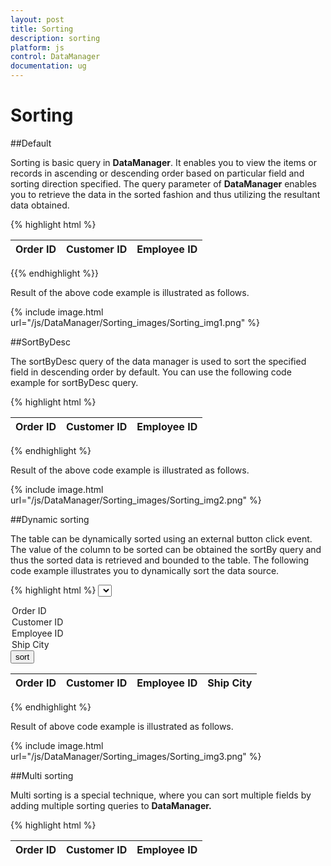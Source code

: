 ```yaml
---
layout: post
title: Sorting
description: sorting
platform: js
control: DataManager
documentation: ug
---
```


# Sorting

##Default

Sorting is basic query in **DataManager**. It enables you to view the items or records in ascending or descending order based on particular field and sorting direction specified. The query parameter of **DataManager** enables you to retrieve the data in the sorted fashion and thus utilizing the resultant data obtained.

{% highlight html %}

<div class="datatable">
   <table id="table1" class=" table table-striped table-bordered" style="width:700px">
      <thead>
         <tr>
            <th>Order ID</th>
            <th>Customer ID</th>
            <th>Employee ID</th>
         </tr>
      </thead>
      <tbody>
      </tbody>
   </table>
</div>
<script type="text/javascript">
   $(function () {
   
             var data = [{ OrderID: 10248, CustomerID: "VINET", EmployeeID: 5 },	                { OrderID: 10249, CustomerID: "AANAR", EmployeeID: 9 },	                    { OrderID: 10250, CustomerID: "VICTE", EmployeeID: 2 },
   
                       { OrderID: 10251, CustomerID: "TOMSP", EmployeeID: 7 },	                    { OrderID: 10252, CustomerID: "SUPRD", EmployeeID: 6 }];
   
               var query = ej.Query().sortBy("CustomerID", ej.sortOrder.Ascending, false);
   
               var dataManager = ej.DataManager(data).executeLocal(query);
   
               $("#table1 tbody").html($("#tableTemplate").render(dataManager));
   
           });
   
       
</script>

<script id="tableTemplate" type="text/x-jsrender">
   <tr>
       <td>{{>OrderID}}</td>
       <td>{{>CustomerID}}</td>
       <td>{{>EmployeeID)}}</td>            
   </tr>
</script>

{{% endhighlight %}}


Result of the above code example is illustrated as follows.



{% include image.html url="/js/DataManager/Sorting_images/Sorting_img1.png" %}

##SortByDesc

The sortByDesc query of the data manager is used to sort the specified field in descending order by default. You can use the following code example for sortByDesc query.


{% highlight html %}

<div class="datatable">
   <table id="table1" class=" table table-striped table-bordered" style="width:700px">
      <thead>
         <tr>
            <th>Order ID</th>
            <th>Customer ID</th>
            <th>Employee ID</th>
         </tr>
      </thead>
      <tbody></tbody>
   </table>
</div>
<script type="text/javascript">
   $(function () {
   
       var data = [{ OrderID: 10248, CustomerID: "VINET", EmployeeID: 5 },
   { OrderID: 10249, CustomerID: "AANAR", EmployeeID: 9 },
   { OrderID: 10250, CustomerID: "VICTE", EmployeeID: 2 },
   { OrderID: 10251, CustomerID: "TOMSP", EmployeeID: 7 },
   { OrderID: 10252, CustomerID: "SUPRD", EmployeeID: 6 }];
   
   var query = ej.Query().sortByDesc("EmployeeID");
       var dataManager = ej.DataManager(data).executeLocal(query);
       $("#table1 tbody").html($("#tableTemplate").render(dataManager));
   });
</script>
<script id="tableTemplate" type="text/x-jsrender">
   <tr>
       <td>{{>OrderID}}</td>
       <td>{{>CustomerID}}</td>
       <td>{{>EmployeeID)}}</td>            
   </tr>
</script>


{% endhighlight %}



Result of the above code example is illustrated as follows.



{% include image.html url="/js/DataManager/Sorting_images/Sorting_img2.png" %}

##Dynamic sorting

The table can be dynamically sorted using an external button click event. The value of the column to be sorted can be obtained the sortBy query and thus the sorted data is retrieved and bounded to the table. The following code example illustrates you to dynamically sort the data source.


{% highlight html %}
<select id="colName">
   <option value="OrderID">Order ID</option>
   <option value="CustomerID">Customer ID</option>
   <option value="EmployeeID">Employee ID</option>
   <option value="ShipCity">Ship City</option>
</select>
<input type="button" value="sort" id="sort"/>
<br/>
<div class="datatable">
   <table id="table1" class=" table table-striped table-bordered" style="width:700px">
      <thead>
         <tr>
            <th>Order ID</th>
            <th>Customer ID</th>
            <th>Employee ID</th>
            <th>Ship City</th>
         </tr>
      </thead>
      <tbody></tbody>
   </table>
</div>
<script type="text/javascript">
   $(function () {// Document is ready.
            data = ej.DataManager({ 
                     url: "http://mvc.syncfusion.com/Services/Northwnd.svc/Orders" });
           var query = ej.Query().take(5)
               var execute = data.executeQuery(query) // executing query
                      .done(function (e) {
                          $("#table1 tbody").html($("#tableTemplate").render(e.result));
                      });
               $("#sort").click(function () {
                    var query = ej.Query().take(5).sortBy(function () {
                       if ($('#colName').val() != "")
                           return $('#colName').val();
                       else
                           return "OrderID";
                   })
                   var execute = data.executeQuery(query) // executing query
                          .done(function (e) {
                              $("#table1 tbody").html($("#tableTemplate").render(e.result));
                          });
               });     });             
    
</script>
<script id="tableTemplate" type="text/x-jsrender">
   <tr>
       <td>{{>OrderID}}</td>
       <td>{{>CustomerID}}</td>
       <td>{{>EmployeeID}}</td>
       <td>{{>ShipCity}}</td>         
   </tr>
</script>


{% endhighlight %}



Result of above code example is illustrated as follows.



{% include image.html url="/js/DataManager/Sorting_images/Sorting_img3.png" %}

##Multi sorting

Multi sorting is a special technique, where you can sort multiple fields by adding multiple sorting queries to **DataManager.**


{% highlight html %}

<body>
<div class="datatable">
        <table id="table1" class=" table table-striped table-bordered" style="width:700px">
            <thead>
                <tr>
                    <th>Order ID</th>
                    <th>Customer ID</th>
                    <th>Employee ID</th>
                </tr>
            </thead>
            <tbody></tbody>
        </table>
    </div>
    <script type="text/javascript">
        $(function () {// Document is ready.
           dataSource = [{ OrderID: 10248, CustomerID: "VINET", EmployeeID: 5 },
            { OrderID: 10249, CustomerID: "AANAR", EmployeeID: 2 },
            { OrderID: 10250, CustomerID: "VICTE", EmployeeID: 7 },
            { OrderID: 10251, CustomerID: "TOMSP", EmployeeID: 7 },
            { OrderID: 10252, CustomerID: "SUPRD", EmployeeID: 6 }];
            var data = ej.DataManager(dataSource)

                    var query = ej.Query().sortBy("CustomerID", "descending").sortBy("EmployeeID", "ascending")
                    var records = data.executeLocal(query) // executing query
                               $("#table1 tbody").html($("#tableTemplate").render(records));
        });
    </script>
    <script id="tableTemplate" type="text/x-jsrender">
        <tr>
            <td>{{>OrderID}}</td>
            <td>{{>CustomerID}}</td>
            <td>{{>EmployeeID}}</td>
        </tr>
    </script>

</body>


{% endhighlight %}



Result of above code example is illustrated as follows.



{% include image.html url="/js/DataManager/Sorting_images/Sorting_img4.png" %}





